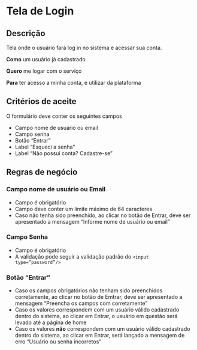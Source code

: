 # Tela de Login

## Descrição

Tela onde o usuário fará log in no sistema e acessar sua conta.

**Como** um usuário já cadastrado

**Quero** me logar com o serviço

**Para** ter acesso a minha conta, e utilizar da plataforma 

## Critérios de aceite

O formulário deve conter os seguintes campos

- Campo nome de usuário ou email
- Campo senha
- Botão “Entrar”
- Label “Esqueci a senha”
- Label “Não possui conta? Cadastre-se”

## Regras de negócio

### Campo nome de usuário ou Email

- Campo é obrigatório
- Campo deve conter um limite máximo de 64 caracteres
- Caso não tenha sido preenchido, ao clicar no botão de Entrar, deve ser apresentado a mensagem “Informe nome de usuário ou email”

### Campo Senha

- Campo é obrigatório
- A validação pode seguir a validação padrão do `<input type=”password”/>`

### Botão “Entrar”

- Caso os campos obrigatórios não tenham sido preenchidos corretamente, ao clicar no botão de Emtrar, deve ser apresentado a mensagem “Preencha os campos com corretamente”
- Caso os valores correspondem com um usuário válido cadastrado dentro do sistema, ao clicar em Entrar, o usuário em questão será levado até a página de home
- Caso os valores **não** correspondem com um usuário válido cadastrado dentro do sistema, ao clicar em Entrar, será lançado a mensagem de erro “Usuário ou senha incorretos”